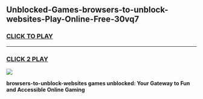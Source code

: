 
## Unblocked-Games-browsers-to-unblock-websites-Play-Online-Free-30vq7
<h3>
<a href="https://premium76.site?title=browsers-to-unblock-websites&ref=26A">CLICK TO PLAY</a></h3>
<hr>

<h3>
<a href="https://premium76.site?title=browsers-to-unblock-websites&ref=26A">CLICK 2 PLAY</a>
  
</h3>

<a href="https://premium76.site?title=browsers-to-unblock-websites&ref=26A"><img src="https://clearcache.store/games.png"></a>


**browsers-to-unblock-websites games unblocked: Your Gateway to Fun and Accessible Online Gaming**
